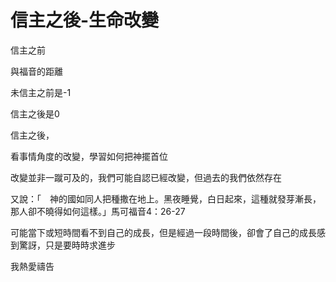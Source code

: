 # 信主之後-生命改變

信主之前

與福音的距離

未信主之前是-1

信主之後是0

信主之後，

看事情角度的改變，學習如何把神擺首位

改變並非一蹴可及的，我們可能自認已經改變，但過去的我們依然存在

又說：「　神的國如同人把種撒在地上。黑夜睡覺，白日起來，這種就發芽漸長，那人卻不曉得如何這樣。」馬可福音4：26-27

可能當下或短時間看不到自己的成長，但是經過一段時間後，卻會了自己的成長感到驚訝，只是要時時求進步


我熱愛禱告
